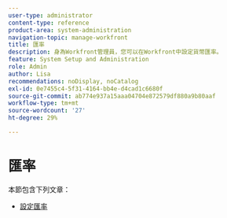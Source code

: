 ```yaml
---
user-type: administrator
content-type: reference
product-area: system-administration
navigation-topic: manage-workfront
title: 匯率
description: 身為Workfront管理員，您可以在Workfront中設定貨幣匯率。
feature: System Setup and Administration
role: Admin
author: Lisa
recommendations: noDisplay, noCatalog
exl-id: 0e7455c4-5f31-4164-bb4e-d4cad1c6680f
source-git-commit: ab774e937a15aaa04704e872579df880a9b80aaf
workflow-type: tm+mt
source-wordcount: '27'
ht-degree: 29%

---
```


# 匯率

本節包含下列文章：

* [設定匯率](../../../administration-and-setup/manage-workfront/exchange-rates/set-up-exchange-rates.md)
